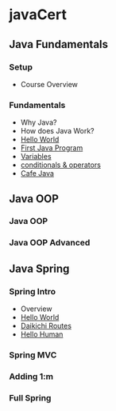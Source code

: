 # javaCert


## Java Fundamentals


### Setup

- Course Overview



### Fundamentals

- Why Java?
- How does Java Work?
- [Hello World](./jf01/f01/helloWorld/README.md)
- [First Java Program](./jf01/f01/pa01/firstJavaProgram/README.md)
- [Variables](./jf01/f01/variables/README.md)
- [conditionals & operators](./jf01/f01/conditionalsOperators/README.md)
- [Cafe Java](./jf01/f01/pa01/cafeJava/README.md)


## Java OOP


### Java OOP

### Java OOP Advanced

## Java Spring

### Spring Intro

- Overview
- [Hello World](./js03/si01/helloWorld/README.md)
- [Daikichi Routes](./js03/si01/pa01/daikichiRoutes/README.md)
- [Hello Human](./js03/si01/pa01/helloHuman/README.md)


### Spring MVC

### Adding 1:m

### Full Spring






